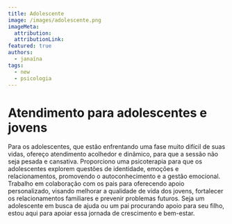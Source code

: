 ```yaml
---
title: Adolescente
image: /images/adolescente.png
imageMeta:
  attribution:
  attributionLink:
featured: true
authors: 
  - janaína
tags:
  - new
  - psicologia
---
```


# Atendimento para adolescentes e jovens

Para os adolescentes, que estão enfrentando uma fase muito difícil de suas vidas, ofereço atendimento acolhedor e dinâmico, para que a sessão não seja pesada e cansativa.  Proporciono uma psicoterapia para que os adolescentes explorem questões de identidade, emoções e relacionamentos, promovendo o autoconhecimento e a gestão emocional. Trabalho em colaboração com os pais para oferecendo apoio personalizado, visando melhorar a qualidade de vida dos jovens, fortalecer os relacionamentos familiares e prevenir problemas futuros. Seja um adolescente em busca de ajuda ou um pai procurando apoio para seu filho, estou aqui para apoiar essa jornada de crescimento e bem-estar.
